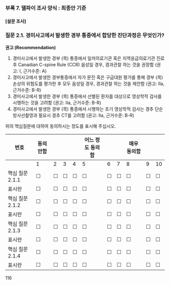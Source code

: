 ### 부록 7. 델파이 조사 양식 : 최종안 기준

#### [설문 조사]

### 질문 2.1. 경미사고에서 발생한 경부 통증에서 합당한 진단과정은 무엇인가?

**권고 (Recommendation)**

1.  경미사고에서 발생한 경부 (목) 통증에서 일차의료기관 혹은 지역응급의료기관 진료 후 Canadian C-spine Rule (CCR) 음성일 경우, 경과관찰 하는 것을 권장함 (권고: I, 근거수준: A)
2.  경미사고에서 발생한 경부통증에서 자가 문진 혹은 구급대원 평가를 통해 경부 (목) 손상의 위험도를 평가한 후 모두 음성일 경우, 경과관찰 하는 것을 제안함 (권고: IIa, 근거수준: B-R)
3.  경미사고에서 발생한 경부 (목) 통증에서 선별된 환자를 대상으로 영상학적 검사를 시행하는 것을 고려함 (권고: IIa, 근거수준: B-R)
4.  경미사고에서 발생한 경부 (목) 통증에서 시행하는 초기 영상학적 검사는 경추 단순방사선촬영과 필요시 경추 CT를 고려함 (권고: IIa, 근거수준: B-R)

위의 핵심질문에 대하여 동의하시는 정도를 표시해 주십시오.

| 번호 | 동의 안함 | | | | 어느 정도 동의함 | | | 매우 동의함 | | |
|---|---|---|---|---|---|---|---|---|---|---|
| | 1 | 2 | 3 | 4 | 5 | 6 | 7 | 8 | 9 | 10 |
| 핵심 질문 2.1.1 | ☐ | ☐ | ☐ | ☐ | ☐ | ☐ | ☐ | ☐ | ☐ | ☐ |
| 표시란 | ☐ | ☐ | ☐ | ☐ | ☐ | ☐ | ☐ | ☐ | ☐ | ☐ |
| 핵심 질문 2.1.2 | ☐ | ☐ | ☐ | ☐ | ☐ | ☐ | ☐ | ☐ | ☐ | ☐ |
| 표시란 | ☐ | ☐ | ☐ | ☐ | ☐ | ☐ | ☐ | ☐ | ☐ | ☐ |
| 핵심 질문 2.1.3 | ☐ | ☐ | ☐ | ☐ | ☐ | ☐ | ☐ | ☐ | ☐ | ☐ |
| 표시란 | ☐ | ☐ | ☐ | ☐ | ☐ | ☐ | ☐ | ☐ | ☐ | ☐ |
| 핵심 질문 2.1.4 | ☐ | ☐ | ☐ | ☐ | ☐ | ☐ | ☐ | ☐ | ☐ | ☐ |
| 표시란 | ☐ | ☐ | ☐ | ☐ | ☐ | ☐ | ☐ | ☐ | ☐ | ☐ |

<PAGE>116